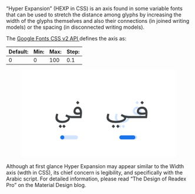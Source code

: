 “Hyper Expansion” (HEXP in CSS) is an axis found in some variable fonts that can be used to stretch the distance among glyphs by increasing the width of the glyphs themselves and also their connections (in joined writing models) or the spacing (in disconnected writing models).

The [Google Fonts CSS v2 API ](https://developers.google.com/fonts/docs/css2) defines the axis as:

| Default: | Min: | Max: | Step: |
| --- | --- | --- | --- |
| 0 | 0 | 100 | 0.1 |

<figure>

![An image showing two type specimens, each with an axis slider underneath. The specimen on the left shows the effects of the axis’ lowest value. The specimen on the right shows the effects of the axis’ highest value.](images/thumbnail.svg)

</figure>

Although at first glance Hyper Expansion may appear similar to the Width axis (wdth in CSS), its chief concern is legibility, and specifically with the Arabic script. For detailed information, please read “The Design of Readex Pro” on the Material Design blog.